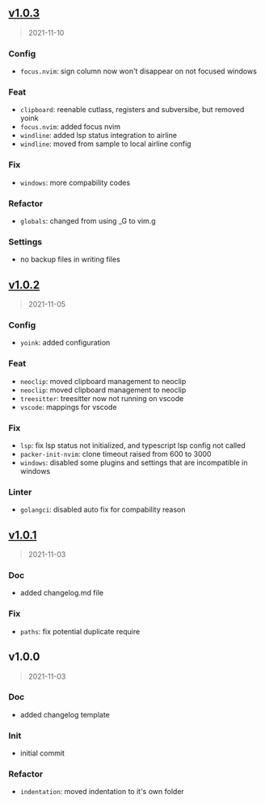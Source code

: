 
<a name="v1.0.3"></a>
## [v1.0.3](https://github.com/tigorlazuardi/nvim/compare/v1.0.2...v1.0.3)

> 2021-11-10

### Config

* `focus.nvim`: sign column now won't disappear on not focused windows

### Feat

* `clipboard`: reenable cutlass, registers and subversibe, but removed yoink
* `focus.nvim`: added focus nvim
* `windline`: added lsp status integration to airline
* `windline`: moved from sample to local airline config

### Fix

* `windows`: more compability codes

### Refactor

* `globals`: changed from using _G to vim.g

### Settings

* no backup files in writing files


<a name="v1.0.2"></a>
## [v1.0.2](https://github.com/tigorlazuardi/nvim/compare/v1.0.1...v1.0.2)

> 2021-11-05

### Config

* `yoink`: added configuration

### Feat

* `neoclip`: moved clipboard management to neoclip
* `neoclip`: moved clipboard management to neoclip
* `treesitter`: treesitter now not running on vscode
* `vscode`: mappings for vscode

### Fix

* `lsp`: fix lsp status not initialized, and typescript lsp config not called
* `packer-init-nvim`: clone timeout raised from 600 to 3000
* `windows`: disabled some plugins and settings that are incompatible in windows

### Linter

* `golangci`: disabled auto fix for compability reason


<a name="v1.0.1"></a>
## [v1.0.1](https://github.com/tigorlazuardi/nvim/compare/v1.0.0...v1.0.1)

> 2021-11-03

### Doc

* added changelog.md file

### Fix

* `paths`: fix potential duplicate require


<a name="v1.0.0"></a>
## v1.0.0

> 2021-11-03

### Doc

* added changelog template

### Init

* initial commit

### Refactor

* `indentation`: moved indentation to it's own folder

